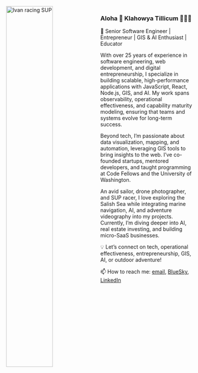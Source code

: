 <img width="50%" align="left" alt="Ivan racing SUP" src="http://media.ivanstorck.com/elks-race-side-view.jpg">

### Aloha 🤙 Klahowya Tillicum 💙🌲💚

🚀 Senior Software Engineer | Entrepreneur | GIS & AI Enthusiast | Educator

With over 25 years of experience in software engineering, web development, and digital entrepreneurship, I specialize in building scalable, high-performance applications with JavaScript, React, Node.js, GIS, and AI. My work spans observability, operational effectiveness, and capability maturity modeling, ensuring that teams and systems evolve for long-term success.

Beyond tech, I’m passionate about data visualization, mapping, and automation, leveraging GIS tools to bring insights to the web. I’ve co-founded startups, mentored developers, and taught programming at Code Fellows and the University of Washington.

An avid sailor, drone photographer, and SUP racer, I love exploring the Salish Sea while integrating marine navigation, AI, and adventure videography into my projects. Currently, I’m diving deeper into AI, real estate investing, and building micro-SaaS businesses.

💡 Let’s connect on tech, operational effectiveness, entrepreneurship, GIS, AI, or outdoor adventure!

📫 How to reach me: <a href="mailto:ivanoats@gmail.com">email</a>, [BlueSky](https://bsky.app/profile/ivanstorck.com), [LinkedIn](https://linkedin.com/in/ivanoats)
